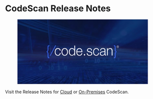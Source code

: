 # CodeScan Release Notes

<figure><img src="../../../.gitbook/assets/1694707623687-transformed.jpeg" alt=""><figcaption></figcaption></figure>

Visit the Release Notes for [Cloud](cloud-releases/) or [On-Premises](on-premise-releases/) CodeScan.
